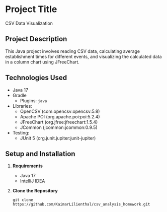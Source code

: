 # Project Title
CSV Data Visualization

## Project Description
This Java project involves reading CSV data, calculating average establishment times for different events, and visualizing the calculated data in a column chart using JFreeChart.

## Technologies Used
- Java 17
- Gradle
    - Plugins: `java`
- Libraries:
    - OpenCSV (com.opencsv:opencsv:5.8)
    - Apache POI (org.apache.poi:poi:5.2.4)
    - JFreeChart (org.jfree:jfreechart:1.5.4)
    - JCommon (jcommon:jcommon:0.9.5)
- Testing:
    - JUnit 5 (org.junit.jupiter:junit-jupiter)

## Setup and Installation
1. **Requirements**
    - Java 17
    - IntelliJ IDEA

2. **Clone the Repository**
   ```shell
   git clone https://github.com/KaimarLilienthal/csv_analysis_homework.git
